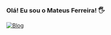 
### Olá! Eu sou o Mateus Ferreira! 🖐️

[![Blog](https://img.shields.io/website-up-down-green-red/http/monip.org.svg)](https://mateusferreira.dev.br)

